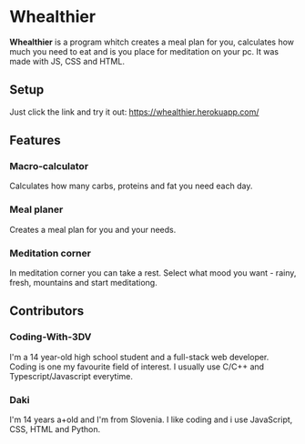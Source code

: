 # Whealthier

**Whealthier** is a program whitch creates a meal plan for you, calculates how much you need to eat and is you place for meditation on your pc. It was made with JS, CSS and HTML.

## Setup
Just click the link and try it out: https://whealthier.herokuapp.com/

## Features

### Macro-calculator
Calculates how many carbs, proteins and fat you need each day.

### Meal planer
Creates a meal plan for you and your needs.

### Meditation corner
In meditation corner you can take a rest. Select what mood you want - rainy, fresh, mountains and start meditationg.

## Contributors

### Coding-With-3DV
I'm a 14 year-old high school student and a full-stack web developer. Coding is one my favourite field of interest. I usually use C/C++ and Typescript/Javascript everytime.

### Daki
I'm 14 years a+old and I'm from Slovenia. I like coding and i use JavaScript, CSS, HTML and Python.

